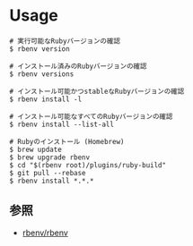 # Usage

```
# 実行可能なRubyバージョンの確認
$ rbenv version

# インストール済みのRubyバージョンの確認
$ rbenv versions

# インストール可能かつstableなRubyバージョンの確認
$ rbenv install -l

# インストール可能なすべてのRubyバージョンの確認
$ rbenv install --list-all
```

```
# Rubyのインストール (Homebrew)
$ brew update
$ brew upgrade rbenv
$ cd "$(rbenv root)/plugins/ruby-build"
$ git pull --rebase
$ rbenv install *.*.*
```

## 参照
- [rbenv/rbenv](https://github.com/rbenv/rbenv)
